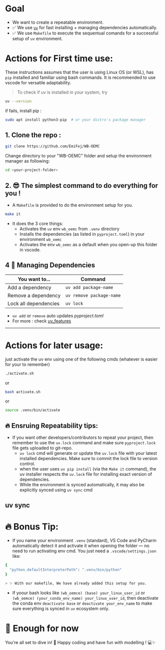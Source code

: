 
# Goal
-  We want to create a repeatable environment.
- ✅ We use [`uv`](https://docs.astral.sh/uv/) for fast installing + managing dependencies automatically.
- ✅ We use `Makefile` to execute the sequentual comands for a successful setup of `uv` environment.

# Actions for First time use:

These instructions assumes that the user is using Linux OS (or WSL), has `pip` installed and familiar using bash commands. It is recommended to use vscode for versatile adaptability.

> To check if uv is installed in your system, try

```bash
uv --version
```
if fails, install pip :

```bash
sudo apt install python3-pip  # or your distro's package manager
```

## 1. Clone the repo : 

```bash
git clone https://github.com/EmiFej/WB-OEMC
```

Change directory to your "WB-OEMC" folder and setup the environment manager as following: 

```bash
cd <your-project-folder>
```
## 2. 😎 The simplest command to do everything for you !
- A `Makefile` is provided to do the environment setup for you.
  
```bash
make it
```

- It does the 3 core things:
  - Activates the `uv` env `wb_oemc` from `.venv` directory
  - Installs the dependencies (as listed in `pyproject.toml`) in your environment `wb_oemc`
  - Activates the env `wb_oemc` as a default when you open-up this folder in vscode.


## 4 🎯 Managing Dependencies

| You want to...        | Command               |
|-----------------------|------------------------|
| Add a dependency      | `uv add package-name`   |
| Remove a dependency   | `uv remove package-name`|
| Lock all dependencies   | `uv lock`|

- `uv add` or `remove` auto updates _pyproject.toml_
- For more : check [uv_features](https://docs.astral.sh/uv/getting-started/features/)
---

# Actions for  later usage:

just activate the uv env using one of the following cmds (whatever is easier for your to remember)


```bash
./activate.sh
```
or
```bash
bash activate.sh
```
or
```bash
source .venv/bin/activate
```

🔥 __Ensruing Repeatability tips__: 
- 
- If you want other developers/contributors to repeat your project, then remember to use the `uv.lock` command and make sure `pyproject.lock` file gets uploaded to git-repo.
  - `uv lock` cmd will generate or update the `uv.lock` file with your latest installed dependencies. Make sure to commit the lock file to version control.
  - when the user uses `uv pip install` (via the `Make it` command), the uv installer respects the `uv.lock` file for installing exact version of dependencies.  
  - While the environment is synced automatically, it may also be explicitly synced using `uv sync` cmd


uv sync
---

# 🔥 Bonus Tip:
- If you name your environment `.venv` (standard), VS Code and PyCharm automatically detect it and activate it when opening the folder — no need to run activating env cmd.
You just need a `.vscode/settings.json` like:

```bash
{
  "python.defaultInterpreterPath": ".venv/bin/python"
}

> ✨ With our makefile, We have already added this setup for you.
```
- If yoour bash looks like `(wb_oemce) (base) your_linux_user_id` or  `(wb_oemce) (your_conda_env_name) your_linux_user_id`, then deactivate the conda env `deactivate base` or `deactivate your_env_name` to make sure everything is synced in `uv` ecosystem only.


  
# 🎉 Enough for now

You're all set to dive in! 🚀 Happy coding and have fun with modelling ! 💻✨



